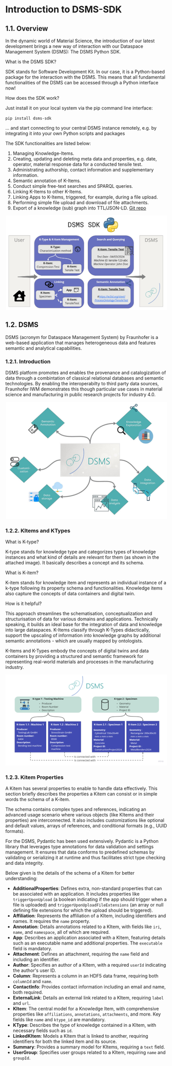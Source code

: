 # Introduction to DSMS-SDK
## 1.1. Overview

In the dynamic world of Material Science, the introduction of our latest development brings a new way of interaction with our Dataspace Management System (DSMS): The DSMS Python SDK.

What is the DSMS SDK?

SDK stands for Software Development Kit. In our case, it is a Python-based package for the interaction with the DSMS. This means that all fundamental functionalities of the DSMS can be accessed through a Python interface now!

How does the SDK work?

Just install it on your local system via the pip command line interface:

`pip install dsms-sdk`

... and start connecting to your central DSMS instance remotely, e.g. by integrating it into your own Python scripts and packages

The SDK functionalities are listed below:
1. Managing Knowledge-Items.
2. Creating, updating and deleting meta data and properties, e.g. date, operator, material response data for a conducted tensile test.
3. Administrating authorship, contact information and supplementary information.
4. Semantic annotation of K-Items.
5. Conduct simple free-text searches and SPARQL queries.
6. Linking K-Items to other K-Items.
7. Linking Apps to K-Items, triggered, for example, during a file upload.
8. Performing simple file upload and download of file attachments.
9. Export of a knowledge (sub) graph into TTL/JSON-LD.
[Git repo](https://github.com/MI-FraunhoferIWM/dsms-python-sdk)

![dsms-sdk](assets/images/dsms-sdk.jpg)


## 1.2. DSMS

DSMS (acronym for Dataspace Management System) by Fraunhofer is a web-based application that manages heterogeneous data and features semantic and analytical capabilities.

### 1.2.1. Introduction

DSMS platform promotes and enables the provenance and catalogization of data through a combintation of classical relational databases and semantic technologies. By enabling the interoperabilty to third party data sources, Fraunhofer IWM demonstrates this though particular use cases in material science and manufacturing in public research projects for industry 4.0.

![DSMS_Intro](assets/images/dsms_picture_01.jpg)


### 1.2.2. KItems and KTypes

What is K-type?

K-type stands for knowledge type and categorizes types of knowledge instances and what kind of details are relevant for them (as shown in the attached image). It basically describes a concept and its schema.

What is K-item?

K-item stands for knowledge item and represents an individual instance of a k-type following its property schema and functionalities. Knowledge items also capture the concepts of data containers and digital twin.

How is it helpful?

This approach streamlines the schematisation, conceptualization and structurisation of data for various domains and applications. Technically speaking, it builds an ideal base for the integration of data and knowledge into large dataspaces. K-Items classify through K-Types didactically, support the upscaling of information into knowledge graphs by additional semantic annotations - which are usually mapped by ontologists. 

K-Items and K-Types embody the concepts of digital twins and data containers by providing a structured and semantic framework for representing real-world materials and processes in the manufacturing industry.

![DSMS](assets/images/DSMS.jpg)

### 1.2.3. Kitem Properties

A Kitem has several properties to enable to handle data effectively. This section briefly describes the properties a Kitem can consist or in simple words the schema of a K-item.  

The schema contains complex types and references, indicating an advanced usage scenario where various objects (like KItems and their properties) are interconnected. It also includes customizations like optional and default values, arrays of references, and conditional formats (e.g., UUID formats).

For the DSMS, Pydantic has been used extensively. Pydantic is a Python library that leverages type annotations for data validation and settings management. It ensures that data conforms to predefined schemas by validating or serializing it at runtime and thus facilitates strict type checking and data integrity.

Below given is the details of the schema of a Kitem for better understanding:

- **AdditionalProperties**: Defines extra, non-standard properties that can be associated with an application. It includes properties like `triggerUponUpload` (a boolean indicating if the app should trigger when a file is uploaded) and `triggerUponUploadFileExtensions` (an array or null defining file extensions for which the upload should be triggered).
- **Affiliation**: Represents the affiliation of a KItem, including identifiers and names. It requires the `name` property.
- **Annotation**: Details annotations related to a KItem, with fields like `iri`, `name`, and `namespace`, all of which are required.
- **App**: Describes an application associated with a KItem, featuring details such as an executable name and additional properties. The `executable` field is mandatory.
- **Attachment**: Defines an attachment, requiring the `name` field and including an identifier.
- **Author**: Specifies an author of a KItem, with a required `userId` indicating the author's user ID.
- **Column**: Represents a column in an HDF5 data frame, requiring both `columnId` and `name`.
- **ContactInfo**: Provides contact information including an email and name, both required.
- **ExternalLink**: Details an external link related to a KItem, requiring `label` and `url`.
- **KItem**: The central model for a Knowledge Item, with comprehensive properties like `affiliations`, `annotations`, `attachments`, and more. Key fields like `name` and `ktype_id` are mandatory.
- **KType**: Describes the type of knowledge contained in a KItem, with necessary fields such as `id`.
- **LinkedKItem**: Models a KItem that is linked to another, requiring identifiers for both the linked item and its source.
- **Summary**: Provides a summary model for KItems, requiring a `text` field.
- **UserGroup**: Specifies user groups related to a KItem, requiring `name` and `groupId`.